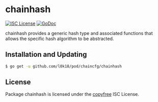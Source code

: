 # chainhash

[![ISC License](http://img.shields.io/badge/license-ISC-blue.svg)](http://copyfree.org)
[![GoDoc](https://img.shields.io/badge/godoc-reference-blue.svg)](http://godoc.org/github.com/l0k18/pod/chaincfg/chainhash)

chainhash provides a generic hash type and associated functions that allows the specific hash algorithm to be abstracted.

## Installation and Updating

```bash
$ go get -u github.com/l0k18/pod/chaincfg/chainhash
```

## License

Package chainhash is licensed under the [copyfree](http://copyfree.org) ISC
License.
